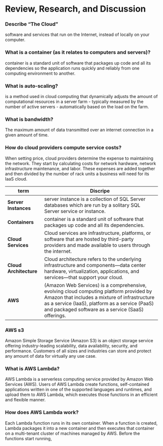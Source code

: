 # Review, Research, and Discussion

### Describe “The Cloud”

software and services that run on the Internet, instead of locally on your computer.

### What is a container (as it relates to computers and servers)?

container is a standard unit of software that packages up code and all its dependencies so the application runs quickly and reliably from one computing environment to another.

### What is auto-scaling?

is a method used in cloud computing that dynamically adjusts the amount of computational resources in a server farm - typically measured by the number of active servers - automatically based on the load on the farm.


### What is bandwidth?

The maximum amount of data transmitted over an internet connection in a given amount of time.

### How do cloud providers compute service costs?


When setting price, cloud providers determine the expense to maintaining the network. They start by calculating costs for network hardware, network infrastructure maintenance, and labor. These expenses are added together and then divided by the number of rack units a business will need for its IaaS cloud.

term   |   Discripe
-| -
**Server Instances** | server instance is a collection of SQL Server databases which are run by a solitary SQL Server service or instance.
**Containers** | container is a standard unit of software that packages up code and all its dependencies.
**Cloud Services** | Cloud services are infrastructure, platforms, or software that are hosted by third-party providers and made available to users through the internet. 
**Cloud Architecture** | Cloud architecture refers to the underlying infrastructure and components—data center hardware, virtualization, applications, and services—that support your cloud. 
**AWS** |  (Amazon Web Services) is a comprehensive, evolving cloud computing platform provided by Amazon that includes a mixture of infrastructure as a service (IaaS), platform as a service (PaaS) and packaged software as a service (SaaS) offerings. 


### AWS s3

Amazon Simple Storage Service (Amazon S3) is an object storage service offering industry-leading scalability, data availability, security, and performance. Customers of all sizes and industries can store and protect any amount of data for virtually any use case.

### What is AWS Lambda?

AWS Lambda is a serverless computing service provided by Amazon Web Services (AWS). Users of AWS Lambda create functions, self-contained applications written in one of the supported languages and runtimes, and upload them to AWS Lambda, which executes those functions in an efficient and flexible manner.

### How does AWS Lambda work?

Each Lambda function runs in its own container. When a function is created, Lambda packages it into a new container and then executes that container on a multi-tenant cluster of machines managed by AWS. Before the functions start running,



